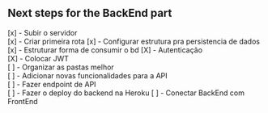 ## Next steps for the BackEnd part

[x] - Subir o servidor  
[x] - Criar primeira rota 
[x] - Configurar estrutura pra persistencia de dados    
[x] - Estruturar forma de consumir o bd 
[X] - Autenticação  
[X] - Colocar JWT   
[ ] - Organizar as pastas melhor  
[ ] - Adicionar novas funcionalidades para a API  
[ ] - Fazer endpoint de API   
[ ] - Fazer o deploy do backend na Heroku 
[ ] - Conectar BackEnd com FrontEnd 